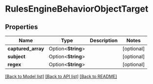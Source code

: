 # RulesEngineBehaviorObjectTarget

## Properties

Name | Type | Description | Notes
------------ | ------------- | ------------- | -------------
**captured_array** | Option<**String**> |  | [optional]
**subject** | Option<**String**> |  | [optional]
**regex** | Option<**String**> |  | [optional]

[[Back to Model list]](../README.md#documentation-for-models) [[Back to API list]](../README.md#documentation-for-api-endpoints) [[Back to README]](../README.md)


